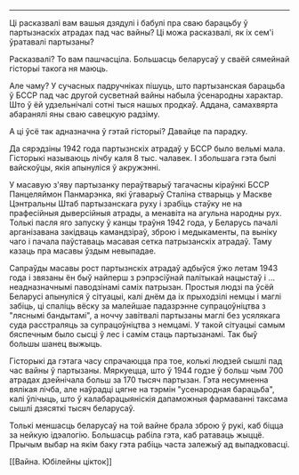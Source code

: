 

***

Ці расказвалі вам вашыя дзядулі і бабулі пра сваю барацьбу ў партызнаскіх атрадах пад час вайны? Ці можа расказвалі, як іх сем'і ўратавалі партызаны? 

Расказвалі? То вам пашчасціла. Большасць беларусаў у сваёй сямейнай гісторыі такога ня маюць. 

Але чаму? У сучасных падручніках пішуць, што  партызанская барацьба ў БССР пад час другой сусветнай вайны набыла ўсенародны характар. Што ў ёй удзельнічалі сотні тыся нашых продкаў. Аддана, самахвярта абаранялі яны сваю савецкую радзіму. 

А ці ўсё так адназначна ў гэтай гісторыі? Давайце па парадку.

Да сярэдзіны 1942 года партызнскіх атрадаў у БССР было вельмі мала. Гісторыкі называюць лічбу каля 8 тыс. чалавек. І збольшага гэта былі вайскоўцы, якія апынуліся ў акружэнні. 

У масавую з'яву партызанку пераўтварыў тагачасны кіраўнкі БССР Панцеляймон Панмарэнка, які ўгаварыў Сталіна стварыць у Маскве Цэнтральны Штаб партызанскага руху і зрабіць стаўку не на прафесійныя дыверсійныя атрады, а менавіта на агульна народны рух. Толькі пасля яго запуску ў канцы траўня 1942 года, у Беларусь пачалі арганізавана закідваць камандзіраў, зброю і медыкаменты, па выніку чаго і пачала паўставаць масавая сетка патрызанскіх атрадаў. Таму казаць пра масавы ўздым невыпадае.

Сапраўды масавы рост партызнскіх атрадаў адбыўся ўжо летам 1943 года і звязаны ён быў найперш з рэпрэсіўнай палітыкай нацыстаў і ... неадназначнымі паводзінамі саміх патрызан. Простыя людзі па ўсёй Беларусі апынуліся ў сітуацыі, калі днём да іх прыходзілі немцы і маглі забіць, ці спаліць вёску за малейшае падазрэнне супрацоўніцтва з "ляснымі бандытамі", а ноччу завітвалі партызаны маглі без усялякага суда расстраляць за супрацоўніцтва з немцамі. У такой сітуацыі самым бяспечным было сысці ў лес і самім стаць партызанамі. Так быў большы шанец выжыць.

Гісторыкі да гэтага часу спрачаюцца пра тое, колькі людзей сышлі пад час вайны ў партызаны. Мяркуецца, што ў 1944 годзе ў больш чым 700 атрадах дзейнічала больш за 170 тысяч партызан. Гэта несумненна вялікая лічба, але наўрадці цягне на тэрмін "усенародная барацьба", калі ўлічыць, што ў калабарацыяніскія дапаможныя фармаванні таксама сышлі дзясяткі тысяч беларусаў. 

Толькі меншасць беларусаў на той вайне брала зброю ў рукі, каб біцца за нейкую ідэалогію. Большасць рабіла гэта, каб ратаваць жыццё. Прычым выбар на якім баку гэта рабіць часта залежыў ад выпадковасці.


[[Вайна. Юбілейны цікток]]
